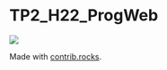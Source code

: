 # TP2_H22_ProgWeb

<a href="https://github.com/Uniixx/TP2_H22_ProgWeb/graphs/contributors">
  <img src="https://contrib.rocks/image?repo=Uniixx/TP2_H22_ProgWeb" />
</a>

Made with [contrib.rocks](https://contrib.rocks).
